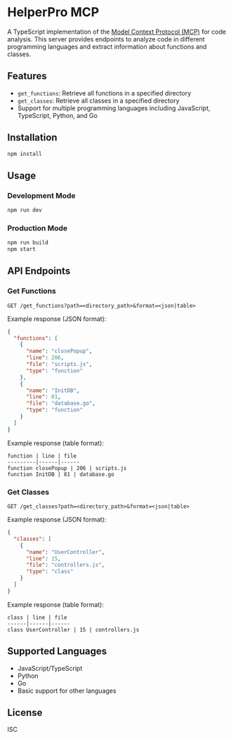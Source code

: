 # HelperPro MCP

A TypeScript implementation of the [Model Context Protocol (MCP)](https://modelcontextprotocol.io/) for code analysis. This server provides endpoints to analyze code in different programming languages and extract information about functions and classes.

## Features

- `get_functions`: Retrieve all functions in a specified directory
- `get_classes`: Retrieve all classes in a specified directory
- Support for multiple programming languages including JavaScript, TypeScript, Python, and Go

## Installation

```bash
npm install
```

## Usage

### Development Mode

```bash
npm run dev
```

### Production Mode

```bash
npm run build
npm start
```

## API Endpoints

### Get Functions

```
GET /get_functions?path=<directory_path>&format=<json|table>
```

Example response (JSON format):

```json
{
  "functions": [
    {
      "name": "closePopup",
      "line": 206,
      "file": "scripts.js",
      "type": "function"
    },
    {
      "name": "InitDB",
      "line": 81,
      "file": "database.go",
      "type": "function"
    }
  ]
}
```

Example response (table format):

```
function | line | file
---------|------|------
function closePopup | 206 | scripts.js
function InitDB | 81 | database.go
```

### Get Classes

```
GET /get_classes?path=<directory_path>&format=<json|table>
```

Example response (JSON format):

```json
{
  "classes": [
    {
      "name": "UserController",
      "line": 15,
      "file": "controllers.js",
      "type": "class"
    }
  ]
}
```

Example response (table format):

```
class | line | file
------|------|------
class UserController | 15 | controllers.js
```

## Supported Languages

- JavaScript/TypeScript
- Python
- Go
- Basic support for other languages

## License

ISC